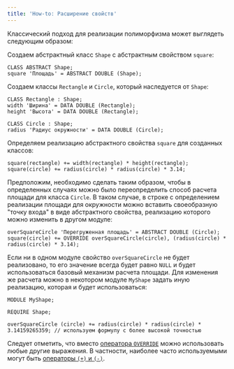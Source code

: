 ```yaml
---
title: 'How-to: Расширение свойств'
---
```


Классический подход для реализации полиморфизма может выглядеть следующим образом:

Создаем абстрактный класс `Shape` с абстрактным свойством `square`:

```lsf
CLASS ABSTRACT Shape;
square 'Площадь' = ABSTRACT DOUBLE (Shape);
```

Создаем классы `Rectangle` и `Circle`, который наследуется от `Shape`:

```lsf
CLASS Rectangle : Shape;
width 'Ширина' = DATA DOUBLE (Rectangle);
height 'Высота' = DATA DOUBLE (Rectangle);

CLASS Circle : Shape;
radius 'Радиус окружности' = DATA DOUBLE (Circle);
```

Определяем реализацию абстрактного свойства `square` для созданных классов:

```lsf
square(rectangle) += width(rectangle) * height(rectangle);
square(circle) += radius(circle) * radius(circle) * 3.14;
```

Предположим, необходимо сделать таким образом, чтобы в определенных случаях можно было переопределить способ расчета площади для класса `Circle`. В таком случае, в строке с определением реализации площади для окружности можно вставить своеобразную "точку входа" в виде абстрактного свойства, реализацию которого можно изменить в другом модуле:

```lsf
overSquareCircle 'Перегруженная площадь' = ABSTRACT DOUBLE (Circle);
square(circle) += OVERRIDE overSquareCircle(circle), (radius(circle) * radius(circle) * 3.14);
```

Если ни в одном модуле свойство `overSquareCircle` не будет реализовано, то его значение всегда будет равно `NULL` и будет использоваться базовый механизм расчета площади. Для изменения же расчета можно в некотором модуле `MyShape` задать иную реализацию, которая и будет использоваться:

```lsf
MODULE MyShape;

REQUIRE Shape;

overSquareCircle (circle) += radius(circle) * radius(circle) * 3.14159265359; // используем формулу с более высокой точностью
```

Следует отметить, что вместо [оператора `OVERRIDE`](OVERRIDE_operator.md) можно использовать любые другие выражения. В частности, наиболее часто используемыми могут быть [операторы `(+)` и `(-)`](Arithmetic_operators_+_-_etc.md).
